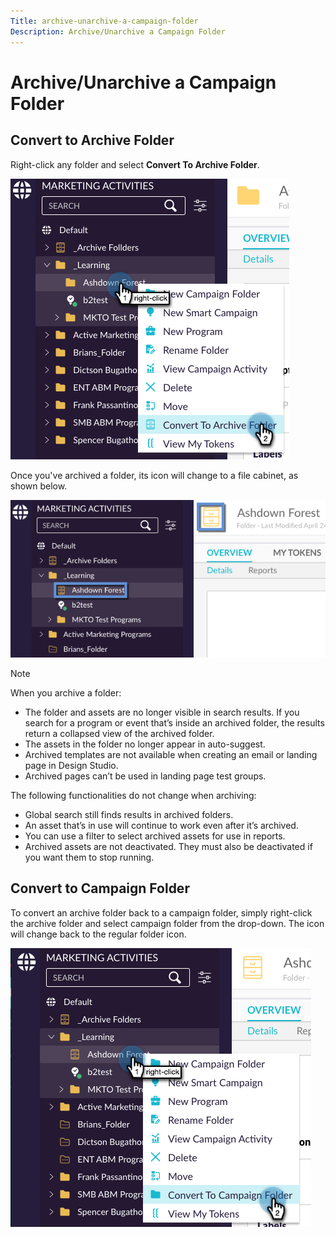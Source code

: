 ```yaml
---
Title: archive-unarchive-a-campaign-folder
Description: Archive/Unarchive a Campaign Folder 
---
```


# Archive/Unarchive a Campaign Folder

## Convert to Archive Folder

Right-click any folder and select **Convert To Archive Folder**.

   ![Image One](/help/sky/assets/campaign-folders/archive-unarchive-a-campaign-folder/archive-unarchive-a-campaign-folder-1.png)

Once you've archived a folder, its icon will change to a file cabinet, as shown below.

   ![Image Two](/help/sky/assets/campaign-folders/archive-unarchive-a-campaign-folder/archive-unarchive-a-campaign-folder-2.png)

>[!NOTE]
>
>When you archive a folder:
>
>* The folder and assets are no longer visible in search results.
>If you search for a program or event that’s inside an archived
>folder, the results return a collapsed view of the archived
>folder.
>* The assets in the folder no longer appear in auto-suggest.
>* Archived templates are not available when creating an email
>or landing page in Design Studio.
>* Archived pages can’t be used in landing page test groups.
>
>The following functionalities do not change when archiving:
>
>* Global search still finds results in archived folders.
>* An asset that’s in use will continue to work even after it’s
>archived.
>* You can use a filter to select archived assets for use in
>reports.
>* Archived assets are not deactivated. They must also be
>deactivated if you want them to stop running.
>

## Convert to Campaign Folder

To convert an archive folder back to a campaign folder, simply right-click the archive folder and select campaign folder from the drop-down. The icon will change back to the regular folder icon.

   ![Image Three](/help/sky/assets/campaign-folders/archive-unarchive-a-campaign-folder/archive-unarchive-a-campaign-folder-3.png)
